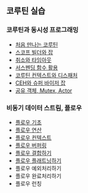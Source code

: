 ## 코루틴 실습

### 코루틴과 동시성 프로그래밍

 * [처음 만나는 코루틴](1)
 * [스코프 빌더와 잡](2)
 * [취소와 타임아웃](3)
 * [서스펜딩 함수 활용](4)
 * [코루틴 컨텍스트와 디스패처](5)
 * [CEH와 슈퍼 바이저 잡](6)
 * [공유 객체, Mutex, Actor](7)

### 비동기 데이터 스트림, 플로우
 * [플로우 기초](8)
 * [플로우 연산](9)
 * [플로우 컨텍스트](10)
 * [플로우 버퍼링](11)
 * [플로우 결합하기](12)
 * [플로우 플래트닝하기](13)
 * 플로우 예외처리하기
 * 플로우 완료처리하기
 * 플로우 런칭
